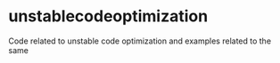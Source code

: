 # unstablecodeoptimization
Code related to unstable code optimization and examples related to the same
